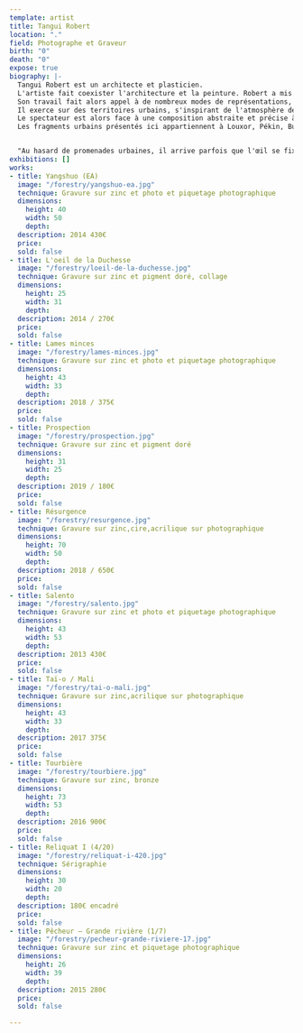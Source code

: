 ```yaml
---
template: artist
title: Tangui Robert
location: "."
field: Photographe et Graveur
birth: "0"
death: "0"
expose: true
biography: |-
  Tangui Robert est un architecte et plasticien.
  L'artiste fait coexister l'architecture et la peinture. Robert a mis en place une création singulière, hybride entre art et architecture, qu'il affine et développe au fil de ses expériences professionnelles et de ses voyages dans le monde.
  Son travail fait alors appel à de nombreux modes de représentations, à différentes échelles.
  Il exerce sur des territoires urbains, s'inspirant de l'atmosphère de la rue, retranscrivant ce qu'il découvre par ses croquis.
  Le spectateur est alors face à une composition abstraite et précise à la fois.
  Les fragments urbains présentés ici appartiennent à Louxor, Pékin, Bucarest, Porto, Udaipur ou Xiamen...


  "Au hasard de promenades urbaines, il arrive parfois que l'œil se fixe sur un détail... un mur, un graff, une trace, un collage... qui prend soudain un sens particulier pour l'observateur. Pour cela, l'œil a effectué un cadrage particulier, qui met en scène cette trace urbaine et lui donne du sens par rapport à un ensemble de références propres. "
exhibitions: []
works:
- title: Yangshuo (EA)
  image: "/forestry/yangshuo-ea.jpg"
  technique: Gravure sur zinc et photo et piquetage photographique
  dimensions:
    height: 40
    width: 50
    depth: 
  description: 2014 430€
  price: 
  sold: false
- title: L'oeil de la Duchesse
  image: "/forestry/loeil-de-la-duchesse.jpg"
  technique: Gravure sur zinc et pigment doré, collage
  dimensions:
    height: 25
    width: 31
    depth: 
  description: 2014 / 270€
  price: 
  sold: false
- title: Lames minces
  image: "/forestry/lames-minces.jpg"
  technique: Gravure sur zinc et photo et piquetage photographique
  dimensions:
    height: 43
    width: 33
    depth: 
  description: 2018 / 375€
  price: 
  sold: false
- title: Prospection
  image: "/forestry/prospection.jpg"
  technique: Gravure sur zinc et pigment doré
  dimensions:
    height: 31
    width: 25
    depth: 
  description: 2019 / 180€
  price: 
  sold: false
- title: Résurgence
  image: "/forestry/resurgence.jpg"
  technique: Gravure sur zinc,cire,acrilique sur photographique
  dimensions:
    height: 70
    width: 50
    depth: 
  description: 2018 / 650€
  price: 
  sold: false
- title: Salento
  image: "/forestry/salento.jpg"
  technique: Gravure sur zinc et photo et piquetage photographique
  dimensions:
    height: 43
    width: 53
    depth: 
  description: 2013 430€
  price: 
  sold: false
- title: Taï-o / Mali
  image: "/forestry/tai-o-mali.jpg"
  technique: Gravure sur zinc,acrilique sur photographique
  dimensions:
    height: 43
    width: 33
    depth: 
  description: 2017 375€
  price: 
  sold: false
- title: Tourbière
  image: "/forestry/tourbiere.jpg"
  technique: Gravure sur zinc, bronze
  dimensions:
    height: 73
    width: 53
    depth: 
  description: 2016 900€
  price: 
  sold: false
- title: Reliquat I (4/20)
  image: "/forestry/reliquat-i-420.jpg"
  technique: Sérigraphie
  dimensions:
    height: 30
    width: 20
    depth: 
  description: 180€ encadré
  price: 
  sold: false
- title: Pêcheur – Grande rivière (1/7)
  image: "/forestry/pecheur-grande-riviere-17.jpg"
  technique: Gravure sur zinc et piquetage photographique
  dimensions:
    height: 26
    width: 39
    depth: 
  description: 2015 280€
  price: 
  sold: false

---
```

